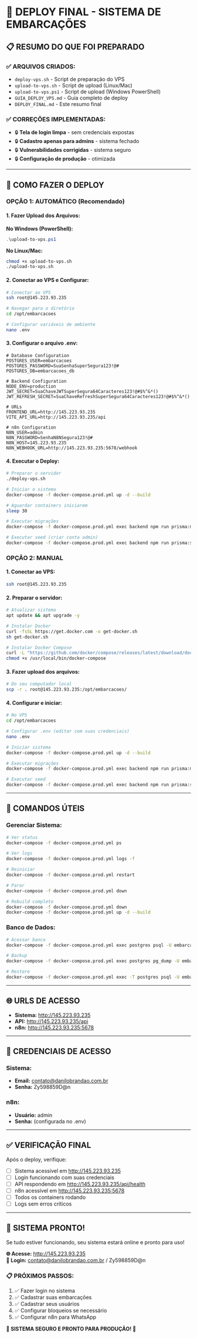 # 🚀 DEPLOY FINAL - SISTEMA DE EMBARCAÇÕES

## 📋 **RESUMO DO QUE FOI PREPARADO**

### **✅ ARQUIVOS CRIADOS:**
- `deploy-vps.sh` - Script de preparação do VPS
- `upload-to-vps.sh` - Script de upload (Linux/Mac)
- `upload-to-vps.ps1` - Script de upload (Windows PowerShell)
- `GUIA_DEPLOY_VPS.md` - Guia completo de deploy
- `DEPLOY_FINAL.md` - Este resumo final

### **✅ CORREÇÕES IMPLEMENTADAS:**
- 🔒 **Tela de login limpa** - sem credenciais expostas
- 🔒 **Cadastro apenas para admins** - sistema fechado
- 🔒 **Vulnerabilidades corrigidas** - sistema seguro
- 🔒 **Configuração de produção** - otimizada

---

## 🎯 **COMO FAZER O DEPLOY**

### **OPÇÃO 1: AUTOMÁTICO (Recomendado)**

#### **1. Fazer Upload dos Arquivos:**

**No Windows (PowerShell):**
```powershell
.\upload-to-vps.ps1
```

**No Linux/Mac:**
```bash
chmod +x upload-to-vps.sh
./upload-to-vps.sh
```

#### **2. Conectar ao VPS e Configurar:**
```bash
# Conectar ao VPS
ssh root@145.223.93.235

# Navegar para o diretório
cd /opt/embarcacoes

# Configurar variáveis de ambiente
nano .env
```

#### **3. Configurar o arquivo .env:**
```env
# Database Configuration
POSTGRES_USER=embarcacoes
POSTGRES_PASSWORD=SuaSenhaSuperSegura123!@#
POSTGRES_DB=embarcacoes_db

# Backend Configuration
NODE_ENV=production
JWT_SECRET=SuaChaveJWTSuperSegura64Caracteres123!@#$%^&*()
JWT_REFRESH_SECRET=SuaChaveRefreshSuperSegura64Caracteres123!@#$%^&*()

# URLs
FRONTEND_URL=http://145.223.93.235
VITE_API_URL=http://145.223.93.235/api

# n8n Configuration
N8N_USER=admin
N8N_PASSWORD=SenhaN8NSegura123!@#
N8N_HOST=145.223.93.235
N8N_WEBHOOK_URL=http://145.223.93.235:5678/webhook
```

#### **4. Executar o Deploy:**
```bash
# Preparar o servidor
./deploy-vps.sh

# Iniciar o sistema
docker-compose -f docker-compose.prod.yml up -d --build

# Aguardar containers iniciarem
sleep 30

# Executar migrações
docker-compose -f docker-compose.prod.yml exec backend npm run prisma:migrate

# Executar seed (criar conta admin)
docker-compose -f docker-compose.prod.yml exec backend npm run prisma:seed
```

### **OPÇÃO 2: MANUAL**

#### **1. Conectar ao VPS:**
```bash
ssh root@145.223.93.235
```

#### **2. Preparar o servidor:**
```bash
# Atualizar sistema
apt update && apt upgrade -y

# Instalar Docker
curl -fsSL https://get.docker.com -o get-docker.sh
sh get-docker.sh

# Instalar Docker Compose
curl -L "https://github.com/docker/compose/releases/latest/download/docker-compose-$(uname -s)-$(uname -m)" -o /usr/local/bin/docker-compose
chmod +x /usr/local/bin/docker-compose
```

#### **3. Fazer upload dos arquivos:**
```bash
# Do seu computador local
scp -r . root@145.223.93.235:/opt/embarcacoes/
```

#### **4. Configurar e iniciar:**
```bash
# No VPS
cd /opt/embarcacoes

# Configurar .env (editar com suas credenciais)
nano .env

# Iniciar sistema
docker-compose -f docker-compose.prod.yml up -d --build

# Executar migrações
docker-compose -f docker-compose.prod.yml exec backend npm run prisma:migrate

# Executar seed
docker-compose -f docker-compose.prod.yml exec backend npm run prisma:seed
```

---

## 🔧 **COMANDOS ÚTEIS**

### **Gerenciar Sistema:**
```bash
# Ver status
docker-compose -f docker-compose.prod.yml ps

# Ver logs
docker-compose -f docker-compose.prod.yml logs -f

# Reiniciar
docker-compose -f docker-compose.prod.yml restart

# Parar
docker-compose -f docker-compose.prod.yml down

# Rebuild completo
docker-compose -f docker-compose.prod.yml down
docker-compose -f docker-compose.prod.yml up -d --build
```

### **Banco de Dados:**
```bash
# Acessar banco
docker-compose -f docker-compose.prod.yml exec postgres psql -U embarcacoes -d embarcacoes_db

# Backup
docker-compose -f docker-compose.prod.yml exec postgres pg_dump -U embarcacoes embarcacoes_db > backup.sql

# Restore
docker-compose -f docker-compose.prod.yml exec -T postgres psql -U embarcacoes embarcacoes_db < backup.sql
```

---

## 🌐 **URLS DE ACESSO**

- **Sistema:** http://145.223.93.235
- **API:** http://145.223.93.235/api
- **n8n:** http://145.223.93.235:5678

---

## 🔑 **CREDENCIAIS DE ACESSO**

### **Sistema:**
- **Email:** contato@danilobrandao.com.br
- **Senha:** Zy598859D@n

### **n8n:**
- **Usuário:** admin
- **Senha:** (configurada no .env)

---

## ✅ **VERIFICAÇÃO FINAL**

Após o deploy, verifique:

- [ ] Sistema acessível em http://145.223.93.235
- [ ] Login funcionando com suas credenciais
- [ ] API respondendo em http://145.223.93.235/api/health
- [ ] n8n acessível em http://145.223.93.235:5678
- [ ] Todos os containers rodando
- [ ] Logs sem erros críticos

---

## 🎉 **SISTEMA PRONTO!**

Se tudo estiver funcionando, seu sistema estará online e pronto para uso!

**🌐 Acesse:** http://145.223.93.235  
**🔑 Login:** contato@danilobrandao.com.br / Zy598859D@n

### **📋 PRÓXIMOS PASSOS:**
1. ✅ Fazer login no sistema
2. ✅ Cadastrar suas embarcações
3. ✅ Cadastrar seus usuários
4. ✅ Configurar bloqueios se necessário
5. ✅ Configurar n8n para WhatsApp

**🎯 SISTEMA SEGURO E PRONTO PARA PRODUÇÃO! 🚀**

